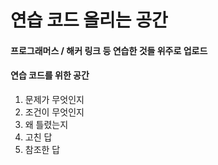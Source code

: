 # 연습 코드 올리는 공간
#### 프로그래머스 / 해커 링크 등 연습한 것들 위주로 업로드

#### 연습 코드를 위한 공간 
1. 문제가 무엇인지
2. 조건이 무엇인지
3. 왜 틀렸는지
4. 고친 답
5. 참조한 답 
